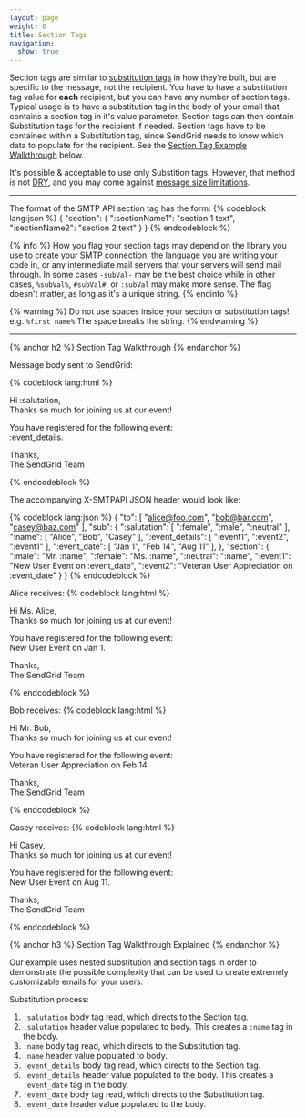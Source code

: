 ```yaml
---
layout: page
weight: 0
title: Section Tags
navigation:
  show: true
---
```


Section tags are similar to [substitution tags]({{root_url}}/API_Reference/SMTP_API/substitution_tags.html) in how they're built, but are specific to the message, not the recipient. You have to have a substitution tag value for **each** recipient, but you can have any number of section tags. Typical usage is to have a substitution tag in the body of your email that contains a section tag in it's value parameter.  Section tags can then contain Substitution tags for the recipient if needed. Section tags have to be contained within a Substitution tag, since SendGrid needs to know which data to populate for the recipient.
See the [Section Tag Example Walkthrough](#-Section-Tag-Example-Walkthrough) below.

It's possible & acceptable to use only Substition tags. However, that method is not [DRY](http://en.wikipedia.org/wiki/Don%27t_repeat_yourself), and you may come against [message size limitations](https://support.sendgrid.com/hc/en-us/articles/204034406).

* * * * *

The format of the SMTP API section tag has the form:
{% codeblock lang:json %}
{
  "section": {
    ":sectionName1": "section 1 text",
    ":sectionName2": "section 2 text"
  }
}
{% endcodeblock %}

{% info %}
How you flag your section tags may depend on the library you use to create your SMTP connection, the language you are writing your code in, or any intermediate mail servers that your servers will send mail through. In some cases `-subVal-` may be the best choice while in other cases, `%subVal%`, `#subVal#`, or `:subVal` may make more sense. The flag doesn't matter, as long as it's a unique string.
{% endinfo %}

{% warning %}
Do not use spaces inside your section or substitution tags! e.g. `%first name%`
The space breaks the string.
{% endwarning %}

* * * * *

{% anchor h2 %}
Section Tag Walkthrough
{% endanchor %}

Message body sent to SendGrid: 

{% codeblock lang:html %}
<html>
 <body>
   Hi :salutation,<br />
   Thanks so much for joining us at our event!

   <p>You have registered for the following event:<br />
    :event_details.</p>

   Thanks,<br />
   The SendGrid Team
 </body>
</html>
{% endcodeblock %}

The accompanying X-SMTPAPI JSON header would look like:

{% codeblock lang:json %}
{
  "to": [
    "alice@foo.com",
    "bob@bar.com",
    "casey@baz.com"
  ],
  "sub": {
    ":salutation": [
      ":female",
      ":male",
      ":neutral"
    ],
    ":name": [
      "Alice",
      "Bob",
      "Casey"
    ],
    ":event_details": [
      ":event1",
      ":event2",
      ":event1"
    ],
    ":event_date": [
      "Jan 1",
      "Feb 14",
      "Aug 11"
    ],
  },
  "section": {
    ":male": "Mr. :name",
    ":female": "Ms. :name",
    ":neutral": ":name",
    ":event1": "New User Event on :event_date",
    ":event2": "Veteran User Appreciation on :event_date"
  }
}
{% endcodeblock %}

Alice receives:
{% codeblock lang:html %}
<html>
 <body>
   Hi Ms. Alice,<br />
   Thanks so much for joining us at our event!

   <p>You have registered for the following event:<br />
    New User Event on Jan 1.</p>

   Thanks,<br />
   The SendGrid Team
 </body>
</html>
{% endcodeblock %}

Bob receives:
{% codeblock lang:html %}
<html>
 <body>
   Hi Mr. Bob,<br />
   Thanks so much for joining us at our event!

   <p>You have registered for the following event:<br />
    Veteran User Appreciation on Feb 14.</p>

   Thanks,<br />
   The SendGrid Team
 </body>
</html>
{% endcodeblock %}

Casey receives:
{% codeblock lang:html %}
<html>
 <body>
   Hi Casey,<br />
   Thanks so much for joining us at our event!

   <p>You have registered for the following event:<br />
    New User Event on Aug 11.</p>

   Thanks,<br />
   The SendGrid Team
 </body>
</html>
{% endcodeblock %}

{% anchor h3 %}
Section Tag Walkthrough Explained
{% endanchor %}

Our example uses nested substitution and section tags in order to demonstrate the possible complexity that can be used to create extremely customizable emails for your users.

Substitution process:

1. `:salutation` body tag read, which directs to the Section tag.
1. `:salutation` header value populated to body. This creates a `:name` tag in the body.
1. `:name` body tag read, which directs to the Substitution tag.
1. `:name` header value populated to body.
1. `:event_details` body tag read, which directs to the Section tag.
1. `:event_details` header value populated to the body. This creates a `:event_date` tag in the body.
1. `:event_date` body tag read, which directs to the Substitution tag.
1. `:event_date` header value populated to the body.

